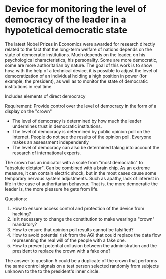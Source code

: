 # Device for monitoring the level of democracy of the leader in a hypotetical democratic state

The latest Nobel Prizes in Economics were awarded for research directly related to the fact that the long-term welfare of nations depends on the state of democratic institutions. Much depends on the leader, on his psychological characteristics, his personality. Some are more democratic, some are more authoritarian by nature. The goal of this work is to show how, with the help of a technical device, it is possible to adjust the level of democratization of an individual holding a high position in power (for example, the president), as well as to monitor the state of democratic institutions in real time.

Includes elements of direct democracy

Requirement: Provide control over the level of democracy in the form of a display on the "crown"

* The level of democracy is determined by how much the leader undermines trust in democratic institutions.
* The level of democracy is determined by public opinion poll on the Internet. People do not see the results of the opinion poll. Everyone makes an assessment independently
* The level of democracy can also be determined taking into account the research of international experts.

The crown has an indicator with a scale from "most democratic" to "absolute dictator".
Can be combined with a brain chip.
As an extreme measure, it can contain electric shock, but in the most cases cause some temporary nervous system adjustments.
Such as apathy, lack of interest in life in the case of authoritarian behavour. That is, the more democratic the leader is, the more pleasure he gets from life.

Questions:
1. How to ensure access control and protection of the device from hacking?
2. Is it necessary to change the constitution to make wearing a "crown" mandatory?
3. How to ensure that opinion poll results cannot be falsified?
4. How to avoid potential risk from the AGI that could replace the data flow representing the real will of the people with a fake one.
5. How to prevent potential collusion between the administration and the president to replace the crown with a fake one?

The answer to question 5 could be a duplicate of the crown that performs the same control signals on a test person selected randomly from subjects unknown to the 
to the president's inner circle.

